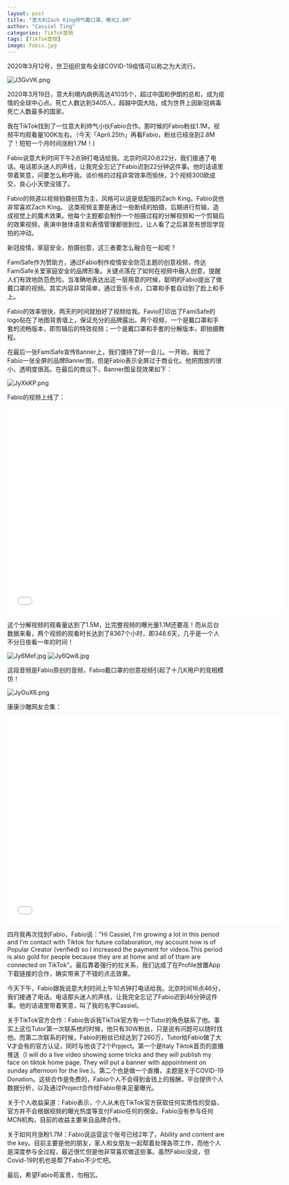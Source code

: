 ```yaml
---
layout: post
title: "意大利Zach King帅气戴口罩，曝光2.6M"
author: "Cassiel Ting"
categories: TikTok营销
tags: [TikTok营销]
image: Fabio.jpg
---
```


2020年3月12号，世卫组织宣布全球COVID-19疫情可以称之为大流行。

<img src="https://s1.ax1x.com/2020/04/21/J3GvVK.png" alt="J3GvVK.png" border="0" />

2020年3月19日，意大利境内病例高达41035个，超过中国和伊朗的总和，成为疫情的全球中心点。死亡人数达到3405人，超越中国大陆，成为世界上因新冠病毒死亡人数最多的国家。

我在TikTok找到了一位意大利帅气小伙Fabio合作。那时候的Fabio粉丝1.1M，视频平均观看量100K左右。（今天「April.25th」再看Fabio，粉丝已经涨到2.8M了！短短一个月时间涨粉1.7M！)


Fabio说意大利时间下午2点钟打电话给我。北京时间20点22分，我们接通了电话。电话那头迷人的声线，让我完全忘记了Fabio迟到22分钟这件事。他的话语里带着笑意，问要怎么称呼我。谈价格的过程非常效率而愉快，2个视频300欧成交，良心小天使没错了。

Fabio的频道以视频拍摄创意为主，风格可以说是低配版的Zach King。Fabio说他非常喜欢Zach King。 这类视频主要是通过一些断续的拍摄，后期进行剪辑，造成视觉上的魔术效果。他每个主题都会制作一个拍摄过程的分解视频和一个剪辑后的效果视频，表演中肢体语言和表情管理都很到位，让人看了之后甚至有想现学现拍的冲动。

新冠疫情，家庭安全，拍摄创意，这三者要怎么融合在一起呢？

FamiSafe作为赞助方，通过Fabio制作疫情安全防范主题的创意视频，传达FamiSafe关爱家庭安全的品牌形象。关键点落在了如何在视频中融入创意，提醒人们有效地防范危险。当准确地表达出这一层用意的时候，聪明的Fabio提出了做戴口罩的视频。其实内容非常简单，通过音乐卡点，口罩和手套自动到了脸上和手上。

Fabio的效率很快，两天的时间就拍好了视频给我。Favio打印出了FamiSafe的logo贴在了地图背景墙上，保证充分的品牌露出。两个视频，一个是戴口罩和手套的流畅版本，即剪辑后的特效视频；一个是戴口罩和手套的分解版本，即拍摄教程。

在最后一张FamiSafe宣传Banner上，我们僵持了好一会儿。一开始，我给了Fabio一张全屏的品牌Banner图，但是Fabio表示全屏过于商业化。他把图放的很小，透明度很高。在最后的商议下，Banner图呈现效果如下：

<img src="https://s1.ax1x.com/2020/04/25/JyXkKP.png" alt="JyXkKP.png" border="0" />

Fabio的视频上线了：

<iframe width="640" height="480" src="//player.bilibili.com/player.html?aid=455306773&bvid=BV1C5411t7zQ&cid=180659950&page=1" scrolling="no" border="0" frameborder="no" framespacing="0" allowfullscreen="true"> </iframe>

这个分解视频的观看量达到了1.5M，比完整视频的曝光量1.1M还要高！而从后台数据来看，两个视频的观看时长达到了8367个小时，即348.6天，几乎是一个人不分日夜看一年的时间！

<img src="https://s1.ax1x.com/2020/04/25/Jy6Mef.jpg" alt="Jy6Mef.jpg" border="0" />

<img src="https://s1.ax1x.com/2020/04/25/Jy6Qw8.jpg" alt="Jy6Qw8.jpg" border="0" />

这段音频是Fabio原创的音频，Fabio戴口罩的创意视频引起了十几K用户的竞相模仿！

<img src="https://s1.ax1x.com/2020/04/25/JyOuX6.png" alt="JyOuX6.png" border="0" />

康康沙雕网友合集：

<iframe width="640" height="480" src="//player.bilibili.com/player.html?aid=795414842&bvid=BV13C4y1W7XU&cid=183194071&page=1" scrolling="no" border="0" frameborder="no" framespacing="0" allowfullscreen="true"> </iframe>

四月我再次找到Fabio，Fabio说："Hi Cassiel, I'm growing a lot in this period and I'm contact with Tiktok for future collaboration, my account now is of Popular Creator (verified) so I increased the payment for videos.This period is also gold for people because they are at home and all of tham are connected on TikTok"。最后靠着强行的拉关系，我们达成了在Profile放置App下载链接的合作，确实带来了不错的点击效果。

今天下午，Fabio跟我说意大利时间上午10点钟打电话给我。北京时间16点46分，我们接通了电话。电话那头迷人的声线，让我完全忘记了Fabio迟到46分钟这件事。他的话语里带着笑意，叫了我的名字Cassiel。


关于TikTok官方合作：Fabio告诉我TikTok官方有一个Tutor的角色联系了他。事实上这位Tutor第一次联系他的时候，他只有30W粉丝，只是说有问题可以随时找他。而第二次联系的时候，Fabio的粉丝已经达到了260万，Tutor给Fabio做了大V才会有的官方认证，同时与他谈了2个Prpject。第一个是Italy Tiktok首页的直播推送（I will do a live video showing some tricks and they will publish my face on tiktok home page. They will put a banner with appointment on sunday afternoon for the live.)。第二个也是做一个直播，主题是关于COVID-19 Donation。这些合作是免费的，Fabio个人不会得到金钱上的报酬，平台提供个人数据分析，以及通过Project合作给Fabio带来足量曝光。

关于个人收益渠道：Fabio表示，个人从未在TikTok官方获取任何实质性的受益，官方并不会根据视频的曝光热度等支付Fabio任何的佣金。Fabio没有参与任何MCN机构，目前的收益主要来自品牌合作。

关于如何月涨粉1.7M：Fabio说运营这个账号已经2年了，Ability and content are the key。目前主要是他的朋友，家人和女朋友一起帮着处理各项工作，而他个人是深度参与全过程，最近很忙但是他非常喜欢做这些事。虽然Fabio没说，但Covid-19时机也是帮了Fabio不少忙吧。

最后，希望Fabio苟富贵，勿相忘。